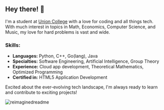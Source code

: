 ## Hey there! 👋

I'm a student at [Union College](https://www.union.edu/) with a love for coding and all things tech. With much interest in topics in Math, Economics, Computer Science, and Music, my love for hard problems is vast and wide.

### Skills:

- **Languages:** Python, C++, Go(lang), Java
- **Specialties:** Software Engineering, Artificial Intelligence, Group Theory
- **Experience:** Cloud app development, Theoretical Mathematics, Optimized Programming 
- **Certified in:** HTML5 Application Development

Excited about the ever-evolving tech landscape, I'm always ready to learn and contribute to exciting projects!

<img src="https://myreadme.vercel.app/api/embed/jplegacy?panels=toprepositories,toplanguages,commitgraph" alt="reimaginedreadme" />
